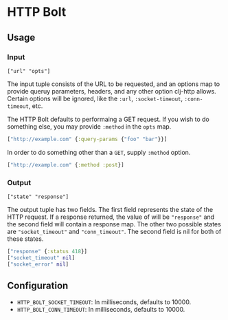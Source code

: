 # HTTP Bolt

## Usage

### Input

```
["url" "opts"]
```

The input tuple consists of the URL to be requested, and an options
map to provide queruy parameters, headers, and any other option
clj-http allows. Certain options will be ignored, like the `:url`,
`:socket-timeout`, `:conn-timeout`, etc. 

The HTTP Bolt defaults to performaing a GET request. If you wish to do
something else, you may provide `:method` in the `opts` map.

```clojure
["http://example.com" {:query-params {"foo" "bar"}}]
```

In order to do something other than a `GET`, supply `:method` option.

```clojure
["http://example.com" {:method :post}]
```

### Output

```
["state" "response"]
```

The output tuple has two fields. The first field represents the state
of the HTTP request. If a response returned, the value of will be
`"response"` and the second field will contain a response map. The
other two possible states are `"socket_timeout"` and
`"conn_timeout"`. The second field is nil for both of these states.

```clojure
["response" {:status 418}]
["socket_timeout" nil]
["socket_error" nil]
```

## Configuration

* `HTTP_BOLT_SOCKET_TIMEOUT`: In milliseconds, defaults to 10000.
* `HTTP_BOLT_CONN_TIMEOUT`: In milliseconds, defaults to 10000.

